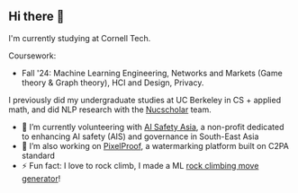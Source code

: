 ## Hi there 👋

I'm currently studying at Cornell Tech.

Coursework:

- Fall '24: Machine Learning Engineering, Networks and Markets (Game theory & Graph theory), HCI and Design, Privacy. 

I previously did my undergraduate studies at UC Berkeley in CS + applied math, and did NLP research with the [Nucscholar](https://nucscholar.berkeley.edu/about/) team. 

- :crystal_ball: I’m currently volunteering with [AI Safety Asia](https://www.aisafety.asia/), a non-profit dedicated to enhancing AI safety (AIS) and governance in South-East Asia
- 🔭 I’m also working on [PixelProof](https://www.youtube.com/watch?v=pzdwP9G2Vy4), a watermarking platform built on C2PA standard
- ⚡ Fun fact: I love to rock climb, I made a ML [rock climbing move generator](https://github.com/callaunchpad/therock-website)!
